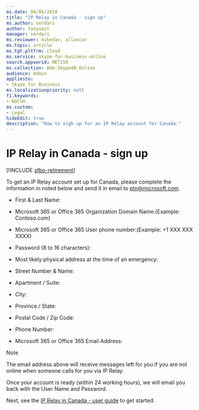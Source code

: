 ```yaml
---
ms.date: 04/04/2018
title: "IP Relay in Canada - sign up"
ms.author: serdars
author: tonysmit
manager: serdars
ms.reviewer: mikedav, allancar
ms.topic: article
ms.tgt.pltfrm: cloud
ms.service: skype-for-business-online
search.appverid: MET150
ms.collection: Adm_Skype4B_Online
audience: Admin
appliesto:
- Skype for Business
ms.localizationpriority: null
f1.keywords:
- NOCSH
ms.custom:
- Legal
hideEdit: true
description: "How to sigh up for an IP Relay account for Canada." 
---
```


# IP Relay in Canada - sign up

[!INCLUDE [sfbo-retirement](../../Hub/includes/sfbo-retirement.md)]

To get an IP Relay account set up for Canada, please complete the information in noted below and send it in email to [ptn@microsoft.com](mailto:ptn@microsoft.com).

- First & Last Name:

- Microsoft 365 or Office 365 Organization Domain Name:(Example: Contoso.com)

- Microsoft 365 or Office 365 User phone number:(Example: +1 XXX XXX XXXX)

- Password (8 to 16 characters):

- Most likely physical address at the time of an emergency:

- Street Number & Name:

- Apartment / Suite:

- City:

- Province / State:

- Postal Code / Zip Code:

- Phone Number:

- Microsoft 365 or Office 365 Email Address:

> [!NOTE]
> The email address above will receive messages left for you if you are not online when someone calls for you via IP Relay. 

Once your account is ready (within 24 working hours), we will email you back with the User Name and Password. 

Next, see the [IP Relay in Canada - user guide](ip-relay-canada-user-guide.md) to get started. 

